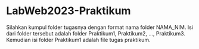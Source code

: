 # LabWeb2023-Praktikum
Silahkan kumpul folder tugasnya dengan format nama folder NAMA_NIM. Isi dari folder tersebut adalah folder Praktikum1, Praktikum2, ..., Praktikum3. Kemudian isi folder Praktikum1 adalah file tugas praktikum.
